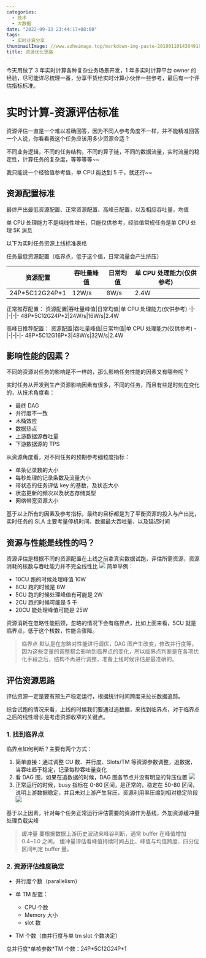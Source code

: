 ```yaml
---
categories:
  - 技术
  - 大数据
date: "2022-09-13 23:44:17+08:00"
tags:
  - 实时计算分享
thumbnailImage: //www.azheimage.top/markdown-img-paste-20190110143649189.png
title: 资源优化思路
---
```


今天用做了 3 年实时计算各种复杂业务场景开发，1 年多实时计算平台 owner 的经验，尽可能详尽梳理一番，分享干货给实时计算小伙伴一些参考，最后有一个评估指标标准。

<!--more-->

# 实时计算-资源评估标准

资源评估一直是一个难以准确回答，因为不同人参考角度不一样，并不能精准回答一个人说，你看看我这个任务应该用多少资源合适？

不同业务逻辑，不同的任务结构，不同的算子链，不同的数据流量，实时流量的稳定性，计算任务的复杂度，等等等等~~

我只能说一个经验值参考值，单 CPU 能达到 5 千，就还行~~

## 资源配置标准

最终产出最低资源配置、正常资源配置、高峰日配置，以及相应吞吐量，均值

单 CPU 处理能力不是纯线性增长，只能仅供参考，经验值常规任务是单 CPU 处理 5K 消息

以下为实时任务资源上线标准表格

任务最低资源配置（临界点，低于这个值，日常流量会产生挤压）

| 资源配置         | 吞吐量峰值 | 日常均值 | 单 CPU 处理能力(仅供参考) |
| ---------------- | ---------- | -------- | ------------------------- |
| 24P\*5C12G24P\*1 | 12W/s      | 8W/s     | 2.4W                      |

正常推荐配置：
资源配置|吞吐量峰值|日常均值|单 CPU 处理能力(仅供参考)
-|-|-|-|-
48P\*5C12G24P\*2|24W/s|16W/s|2.4W

高峰日推荐配置：
资源配置|吞吐量峰值|日常均值|单 CPU 处理能力(仅供参考)
-|-|-|-|-
48P\*5C12G16P\*3|48W/s|32W/s|2.4W

## 影响性能的因素？

不同的资源对任务的影响是不一样的，那么影响任务性能的因素又有哪些呢？

实时任务从开发到生产资源影响因素有很多，不同的任务，而且有些是时刻在变化的，从技术角度看：

- 最终 DAG
- 并行度不一致
- 木桶效应
- 数据热点
- 上游数据源吞吐量
- 下游数据源的 TPS

从资源角度看，对不同任务的预期参考细粒度指标：

- 单条记录数的大小
- 每秒处理的记录条数及流量大小
- 带状态的任务评估 key 的基数，及状态大小
- 状态更新的频次以及状态存储类型
- 网络带宽资源大小

基于以上所有的因素及参考指标，最终的目标都是为了平衡资源的投入与产出比，实时任务的 SLA 主要考量停机时间、数据最大吞吐量、以及延迟时间

## 资源与性能是线性的吗？

资源评估是根据不同的资源配置在上线之前拿真实数据试跑，评估所需资源，资源消耗的核数与吞吐能力并不完全线性比
![](https://www.azheimage.top/markdown-img-paste-20211203165439542.png)
简单举例：

- 10CU 跑的时候处理峰值 10W
- 8CU 跑的时候是 8W
- 5CU 跑的时候处理峰值有可能是 2W
- 2CU 跑的时候可能是 5 千
- 20CU 能处理峰值可能是 25W

资源消耗在忽略性能瓶颈，忽略的情况下会有临界点，比如上面来看，5CU 就是临界点，低于这个核数，性能会骤降。

> 临界点 默认是在忽略对性能进行调优，DAG 图产生改变，修改并行度等，因为这些变量的调整都会影响到临界点的变化，所以临界点判断是在各项优化手段之后，结构不再进行调整，准备上线时候评估是最准确的。

## 评估资源思路

评估资源一定是要有预生产稳定运行，根据统计时间跨度来拉长数据追踪。

综合试跑的情况来看，上线的时候我们要通过追数据，来找到临界点，对于临界点之后的线性增长是考虑资源收窄的关键点。

### 1. 找到临界点

临界点如何判断？主要有两个方式：

1. 简单直接：通过调整 CU 数、并行度、Slots/TM 等资源参数调整，追数据，当吞吐趋于稳定，记录每秒吞吐量变化
2. 看 DAG 图，如果在追数据的时候，DAG 图各节点并没有明显的背压位置
   ![](https://www.azheimage.top/markdown-img-paste-20211204164936484.png)
3. 正常运行的时候，busy 指标在 0-80 区间，是正常的，稳定在 50-80 区间，说明上游数据稳定，并且未对上游产生背压，资源利用率压缩到相对稳定阶段
   ![](https://www.azheimage.top/markdown-img-paste-20211204165824819.png)

基于以上因素，针对每个任务正常运行评估需要的资源作为基线，外加资源缓冲量处理负载尖峰

> 缓冲量 要根据数据上游历史波动来峰谷判断，通常 buffer 在峰值增加 0.4~1.0 之间。
> 缓冲量评估看峰值持续时间占比、峰值与均值跨度、四分位区间判定 buffer 量。

### 2. 资源评估维度确定

- 并行度个数（parallelism）

- 单 TM 配置：

  - CPU 个数
  - Memory 大小
  - slot 数

- TM 个数（由并行度与单 tm slot 个数决定）

总并行度\*单核参数\*TM 个数：24P\*5C12G24P\*1

